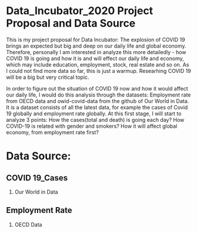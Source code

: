 # Data_Incubator_2020 Project Proposal and Data Source
This is my project proposal for Data Incubator:
The explosion of COVID 19 brings an expected but big and deep on our daily life and global economy. Therefore, personally I am interested in analyze this more detailedly - how COVID 19 is going and how it is and will effect our daily life and economy, which may include education, employment, stock, real estate and so on. As I could not find more data so far, this is just a warmup. Researhing COVID 19 will be a big but very critical topic.

In order to figure out the situation of COVID 19 now and how it would affect our daily life, I would do this analysis through the datasets: Employment rate from OECD data and owid-covid-data from the github of Our World in Data. It is a dataset consists of all the latest data, for example the cases of Covid 19 globally and employment rate globally.
At this first stage, I will start to analyze 3 points: How the cases(total and death) is going each day? How COVID-19 is related with gender and smokers? How it will affect global economy, from employment rate first?

# Data Source:
## COVID 19_Cases
1. Our World in Data

## Employment Rate
1. OECD Data
